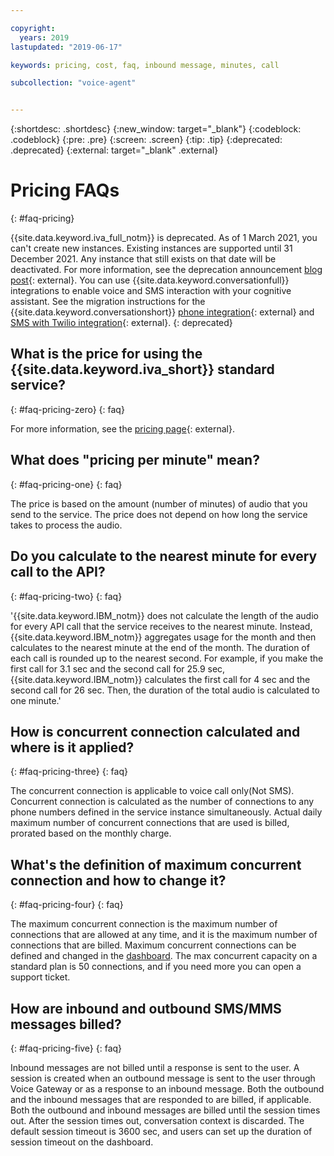 ```yaml
---

copyright:
  years: 2019
lastupdated: "2019-06-17"

keywords: pricing, cost, faq, inbound message, minutes, call

subcollection: "voice-agent"


---
```


{:shortdesc: .shortdesc}
{:new_window: target="_blank"}
{:codeblock: .codeblock}
{:pre: .pre}
{:screen: .screen}
{:tip: .tip}
{:deprecated: .deprecated}
{:external: target="_blank" .external}

# Pricing FAQs
{: #faq-pricing}

{{site.data.keyword.iva_full_notm}} is deprecated. As of 1 March 2021, you can't create new instances. Existing instances are supported until 31 December 2021. Any instance that still exists on that date will be deactivated. For more information, see the deprecation announcement [blog post](https://community.ibm.com/community/user/watsonapps/blogs/mitch-mason1/2021/02/08/announcing-voice-agent-with-watson-deprecation){: external}. You can use {{site.data.keyword.conversationfull}} integrations to enable voice and SMS interaction with your cognitive assistant. See the migration instructions for the {{site.data.keyword.conversationshort}} [phone integration](/docs/assistant?topic=assistant-deploy-phone#deploy-phone-migrate-from-va){: external} and [SMS with Twilio integration](/docs/assistant?topic=assistant-deploy-sms#deploy-sms-migrate-from-va){: external}.
{: deprecated}

## What is the price for using the {{site.data.keyword.iva_short}} standard service?
{: #faq-pricing-zero}
{: faq}

 For more information, see the [pricing page](https://cloud.ibm.com/catalog/voice-agent-with-watson){: external}.

## What does "pricing per minute" mean?
{: #faq-pricing-one}
{: faq}

The price is based on the amount (number of minutes) of audio that you send to the service. The price does not depend on how long the service takes to process the audio.


## Do you calculate to the nearest minute for every call to the API?
{: #faq-pricing-two}
{: faq}

'{{site.data.keyword.IBM_notm}} does not calculate the length of the audio for every API call that the service receives to the nearest minute. Instead, {{site.data.keyword.IBM_notm}} aggregates usage for the month and then calculates to the nearest minute at the end of the month. The duration of each call is rounded up to the nearest second. For example, if you make the first call for 3.1 sec and the second call for 25.9 sec, {{site.data.keyword.IBM_notm}} calculates the first call for 4 sec and the second call for 26 sec. Then, the duration of the total audio is calculated to one minute.'


## How is concurrent connection calculated and where is it applied?
{: #faq-pricing-three}
{: faq}

The concurrent connection is applicable to voice call only(Not SMS). Concurrent connection is calculated as the number of connections to any phone numbers defined in the service instance simultaneously. Actual daily maximum number of concurrent connections that are used is billed, prorated based on the monthly charge.

## What's the definition of maximum concurrent connection and how to change it?

{: #faq-pricing-four}
{: faq}

The maximum concurrent connection is the maximum number of connections that are allowed at any time, and it is the maximum number of connections that are billed. Maximum concurrent connections can be defined and changed in the [dashboard](https://cloud.ibm.com/docs/voice-agent?topic=voice-agent-edit_concurrency). The max concurrent capacity on a standard plan is 50 connections, and if you need more you can open a support ticket.

## How are inbound and outbound SMS/MMS messages billed?

{: #faq-pricing-five}
{: faq}

Inbound messages are not billed until a response is sent to the user. A session is created when an outbound message is sent to the user through Voice Gateway or as a response to an inbound message. Both the outbound and the inbound messages that are responded to are billed, if applicable.
Both the outbound and inbound messages are billed until the session times out. After the session times out, conversation context is discarded. The default session timeout is 3600 sec, and users can set up the duration of session timeout on the dashboard.

